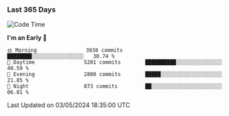 ### Last 365 Days
<!--START_SECTION:waka-->
![Code Time](http://img.shields.io/badge/Code%20Time-673%20hrs%2027%20mins-blue)

**I'm an Early 🐤** 

```text
🌞 Morning                3938 commits        ████████░░░░░░░░░░░░░░░░░   30.74 % 
🌆 Daytime                5201 commits        ██████████░░░░░░░░░░░░░░░   40.59 % 
🌃 Evening                2800 commits        █████░░░░░░░░░░░░░░░░░░░░   21.85 % 
🌙 Night                  873 commits         ██░░░░░░░░░░░░░░░░░░░░░░░   06.81 % 
```



 Last Updated on 03/05/2024 18:35:00 UTC
<!--END_SECTION:waka-->

<!--
**BrianCurliss/BrianCurliss** is a ✨ _special_ ✨ repository because its `README.md` (this file) appears on your GitHub profile.

Here are some ideas to get you started:

- 🔭 I’m currently working on ...
- 🌱 I’m currently learning ...
- 👯 I’m looking to collaborate on ...
- 🤔 I’m looking for help with ...
- 💬 Ask me about ...
- 📫 How to reach me: ...
- 😄 Pronouns: ...
- ⚡ Fun fact: ...
-->
